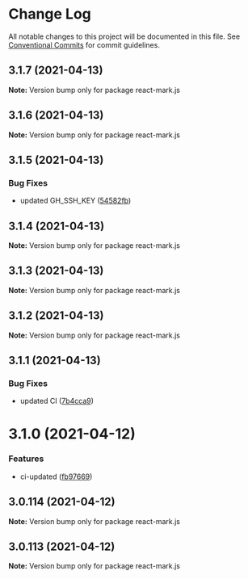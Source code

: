 # Change Log

All notable changes to this project will be documented in this file.
See [Conventional Commits](https://conventionalcommits.org) for commit guidelines.

## 3.1.7 (2021-04-13)

**Note:** Version bump only for package react-mark.js





## 3.1.6 (2021-04-13)

**Note:** Version bump only for package react-mark.js





## 3.1.5 (2021-04-13)


### Bug Fixes

* updated GH_SSH_KEY ([54582fb](https://github.com/appsparkler/my-storybooks/commit/54582fbe0ea92b32bbf59db246784a7ebbefadf5))





## 3.1.4 (2021-04-13)

**Note:** Version bump only for package react-mark.js





## 3.1.3 (2021-04-13)

**Note:** Version bump only for package react-mark.js





## 3.1.2 (2021-04-13)

**Note:** Version bump only for package react-mark.js





## 3.1.1 (2021-04-13)


### Bug Fixes

* updated CI ([7b4cca9](https://github.com/appsparkler/my-storybooks/commit/7b4cca9b3ed597de042e40be4de5930b1ec01568))





# 3.1.0 (2021-04-12)


### Features

* ci-updated ([fb97669](https://github.com/appsparkler/my-storybooks/commit/fb97669dabd916d5cfb7a8b79637073ce593c185))





## 3.0.114 (2021-04-12)

**Note:** Version bump only for package react-mark.js





## 3.0.113 (2021-04-12)

**Note:** Version bump only for package react-mark.js
